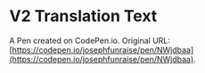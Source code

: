 # V2 Translation Text

A Pen created on CodePen.io. Original URL: [https://codepen.io/josephfunraise/pen/NWjdbaa](https://codepen.io/josephfunraise/pen/NWjdbaa).

